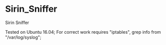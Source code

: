 # Sirin_Sniffer
Sirin Sniffer

Tested on Ubuntu 16.04;
For correct work requires "iptables", grep info from "/var/log/syslog";
